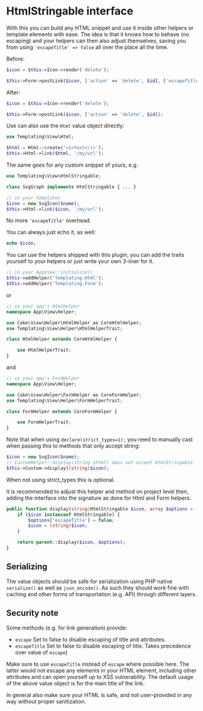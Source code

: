 # HtmlStringable interface
With this you can build any HTML snippet and use it inside other helpers or template elements with ease.
The idea is that it knows how to behave (no escaping) and your helpers can then also adjust themselves, saving
you from using `'escapeTitle' => false` all over the place all the time.

Before:
```php
$icon = $this->Icon->render('delete');

$this->Form->postLink($icon, ['action' => 'delete', $id], ['escapeTitle' => false]);
```

After:
```php
$icon = $this->Icon->render('delete');

$this->Form->postLink($icon, ['action' => 'delete', $id]);
```

Use can also use the `Html` value object directly:

```php
use Templating\View\Html;

$html = Html::create('<i>text</i>');
$this->Html->link($html, '/my/url');
```

The same goes for any custom snippet of yours, e.g.

```php
use Templating\View\HtmlStringable;

class SvgGraph implements HtmlStringable { ... }

// in your templates
$icon = new SvgIcon($name);
$this->Html->link($icon, '/my/url');
```
No more `'escapeTitle'` overhead.

You can always just echo it, as well:
```php
echo $icon;
```

You can use the helpers shipped with this plugin, you can add the traits yourself to your helpers or just write your own
3-liner for it.
```php
// in your AppView::initialize()
$this->addHelper('Templating.Html');
$this->addHelper('Templating.Form');
```
or
```php
// in your app's HtmlHelper
namespace App\View\Helper;

use Cake\View\Helper\HtmlHelper as CoreHtmlHelper;
use Templating\View\Helper\HtmlHelperTrait;

class HtmlHelper extends CoreHtmlHelper {

    use HtmlHelperTrait;
}
```
and
```php
// in your app's FormHelper
namespace App\View\Helper;

use Cake\View\Helper\FormHelper as CoreFormHelper;
use Templating\View\Helper\FormHelperTrait;

class FormHelper extends CoreFormHelper {

    use FormHelperTrait;
}
```

Note that when using `declare(strict_types=1);` you need to manually cast when passing this to methods that only accept string:
```php
$icon = new SvgIcon($name);
// CustomHelper::display(string $html) does not accept HtmlStringable
$this->Custom->display((string)$icon);
```
When not using strict_types this is optional.

It is recommended to adjust this helper and method on project level then, adding the interface into the signature
as done for Html and Form helpers.
```php
public function display(string|HtmlStringable $icon, array $options = []): string {
    if ($icon instanceof HtmlStringable) {
        $options['escapeTitle'] = false;
        $icon = (string)$icon;
    }

    return parent::display($icon, $options);
}
```

## Serializing
The value objects should be safe for serialization using PHP native `serialize()` as well as
`json_encode()`. As such they should work fine with caching and other forms of transportation
(e.g. API) through different layers.

## Security note

Some methods (e.g. for link generation) provide:
- `escape` Set to false to disable escaping of title and attributes.
- `escapeTitle` Set to false to disable escaping of title. Takes precedence over value of `escape`)

Make sure to use `escapeTitle` instead of `escape` where possible here.
The latter would not escape any elements in your HTML element, including other attributes and can open yourself up
to XSS vulnerability. The default usage of the above value object is for the main title of the link.

In general also make sure your HTML is safe, and not user-provided in any way without proper sanitization.
